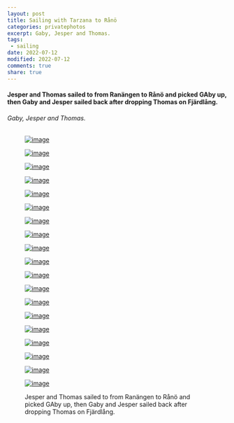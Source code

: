 ```yaml
---
layout: post
title: Sailing with Tarzana to Rånö
categories: privatephotos
excerpt: Gaby, Jesper and Thomas.
tags:
 - sailing
date: 2022-07-12
modified: 2022-07-12
comments: true
share: true
---
```



#### Jesper and Thomas sailed to from Ranängen to Rånö and picked GAby up, then Gaby and Jesper sailed back after dropping Thomas on Fjärdlång.

###### Gaby, Jesper and Thomas.

<figure class='third'>

<a href="../../photos/se_20220712_tarzana-segling/se_20220712_tarzana-segling_m_IMG_20220709_174315_864.jpg"><img src="../../photos/se_20220712_tarzana-segling/se_20220712_tarzana-segling_m_IMG_20220709_174315_864.jpg" alt="image"></a>

<a href="../../photos/se_20220712_tarzana-segling/se_20220712_tarzana-segling_m_IMG_20220710_212225_732.jpg"><img src="../../photos/se_20220712_tarzana-segling/se_20220712_tarzana-segling_m_IMG_20220710_212225_732.jpg" alt="image"></a>

<a href="../../photos/se_20220712_tarzana-segling/se_20220712_tarzana-segling_m_IMG_20220710_214309_262.jpg"><img src="../../photos/se_20220712_tarzana-segling/se_20220712_tarzana-segling_m_IMG_20220710_214309_262.jpg" alt="image"></a>

<a href="../../photos/se_20220712_tarzana-segling/se_20220712_tarzana-segling_m_IMG_20220711_094807_336.jpg"><img src="../../photos/se_20220712_tarzana-segling/se_20220712_tarzana-segling_m_IMG_20220711_094807_336.jpg" alt="image"></a>

<a href="../../photos/se_20220712_tarzana-segling/se_20220712_tarzana-segling_m_IMG_20220711_133800_958.jpg"><img src="../../photos/se_20220712_tarzana-segling/se_20220712_tarzana-segling_m_IMG_20220711_133800_958.jpg" alt="image"></a>

<a href="../../photos/se_20220712_tarzana-segling/se_20220712_tarzana-segling_m_IMG_20220711_174352_780.jpg"><img src="../../photos/se_20220712_tarzana-segling/se_20220712_tarzana-segling_m_IMG_20220711_174352_780.jpg" alt="image"></a>

<a href="../../photos/se_20220712_tarzana-segling/se_20220712_tarzana-segling_m_IMG_20220711_194546_652.jpg"><img src="../../photos/se_20220712_tarzana-segling/se_20220712_tarzana-segling_m_IMG_20220711_194546_652.jpg" alt="image"></a>

<a href="../../photos/se_20220712_tarzana-segling/se_20220712_tarzana-segling_m_IMG_20220712_120804_137.jpg"><img src="../../photos/se_20220712_tarzana-segling/se_20220712_tarzana-segling_m_IMG_20220712_120804_137.jpg" alt="image"></a>

<a href="../../photos/se_20220712_tarzana-segling/se_20220712_tarzana-segling_m_IMG_20220712_120814_590.jpg"><img src="../../photos/se_20220712_tarzana-segling/se_20220712_tarzana-segling_m_IMG_20220712_120814_590.jpg" alt="image"></a>

<a href="../../photos/se_20220712_tarzana-segling/se_20220712_tarzana-segling_m_IMG_20220712_122554_376.jpg"><img src="../../photos/se_20220712_tarzana-segling/se_20220712_tarzana-segling_m_IMG_20220712_122554_376.jpg" alt="image"></a>

<a href="../../photos/se_20220712_tarzana-segling/se_20220712_tarzana-segling_m_IMG_20220712_122908_512.jpg"><img src="../../photos/se_20220712_tarzana-segling/se_20220712_tarzana-segling_m_IMG_20220712_122908_512.jpg" alt="image"></a>

<a href="../../photos/se_20220712_tarzana-segling/se_20220712_tarzana-segling_m_IMG_20220712_134731_925.jpg"><img src="../../photos/se_20220712_tarzana-segling/se_20220712_tarzana-segling_m_IMG_20220712_134731_925.jpg" alt="image"></a>

<a href="../../photos/se_20220712_tarzana-segling/se_20220712_tarzana-segling_m_IMG_20220712_175441_632.jpg"><img src="../../photos/se_20220712_tarzana-segling/se_20220712_tarzana-segling_m_IMG_20220712_175441_632.jpg" alt="image"></a>

<a href="../../photos/se_20220712_tarzana-segling/se_20220712_tarzana-segling_m_IMG_20220712_213046_482.jpg"><img src="../../photos/se_20220712_tarzana-segling/se_20220712_tarzana-segling_m_IMG_20220712_213046_482.jpg" alt="image"></a>

<a href="../../photos/se_20220712_tarzana-segling/se_20220712_tarzana-segling_m_IMG_20220713_105808_482.jpg"><img src="../../photos/se_20220712_tarzana-segling/se_20220712_tarzana-segling_m_IMG_20220713_105808_482.jpg" alt="image"></a>

<a href="../../photos/se_20220712_tarzana-segling/se_20220712_tarzana-segling_m_DSC00139.jpg"><img src="../../photos/se_20220712_tarzana-segling/se_20220712_tarzana-segling_m_DSC00139.jpg" alt="image"></a>

<a href="../../photos/se_20220712_tarzana-segling/se_20220712_tarzana-segling_m_DSC00175.jpg"><img src="../../photos/se_20220712_tarzana-segling/se_20220712_tarzana-segling_m_DSC00175.jpg" alt="image"></a>

<a href="../../photos/se_20220712_tarzana-segling/se_20220712_tarzana-segling_m_DSC00178.jpg"><img src="../../photos/se_20220712_tarzana-segling/se_20220712_tarzana-segling_m_DSC00178.jpg" alt="image"></a>

<a href="../../photos/se_20220712_tarzana-segling/se_20220712_tarzana-segling_m_DSC00181.jpg"><img src="../../photos/se_20220712_tarzana-segling/se_20220712_tarzana-segling_m_DSC00181.jpg" alt="image"></a>

<figcaption>Jesper and Thomas sailed to from Ranängen to Rånö and picked GAby up, then Gaby and Jesper sailed back after dropping Thomas on Fjärdlång.</figcaption>

</figure>
